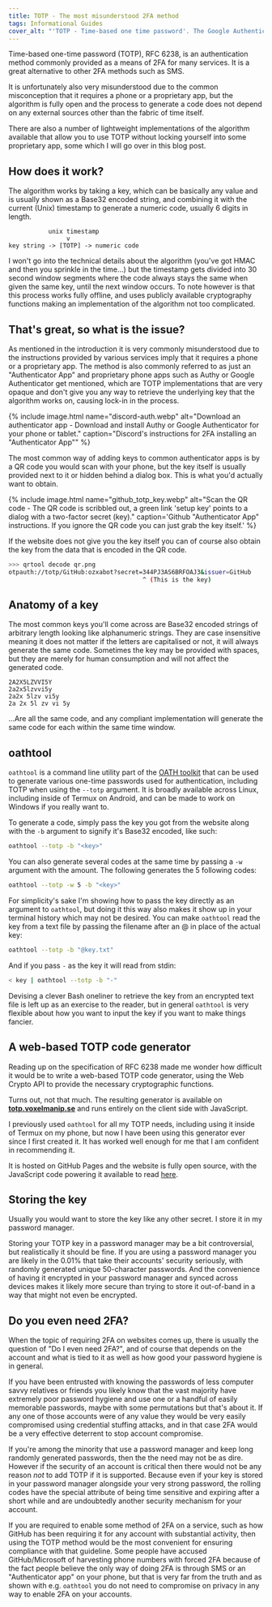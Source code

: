 ```yaml
---
title: TOTP - The most misunderstood 2FA method
tags: Informational Guides
cover_alt: "'TOTP - Time-based one time password'. The Google Authenticator logo is used as an asterisk above TOTP, in the background are screenshots of 2FA instructions for various services."
---
```


Time-based one-time password (TOTP), RFC 6238, is an authentication method commonly provided as a means of 2FA for many services. It is a great alternative to other 2FA methods such as SMS.

It is unfortunately also very misunderstood due to the common misconception that it requires a phone or a proprietary app, but the algorithm is fully open and the process to generate a code does not depend on any external sources other than the fabric of time itself.

<!--more-->

There are also a number of lightweight implementations of the algorithm available that allow you to use TOTP without locking yourself into some proprietary app, some which I will go over in this blog post.

## How does it work?
The algorithm works by taking a key, which can be basically any value and is usually shown as a Base32 encoded string, and combining it with the current (Unix) timestamp to generate a numeric code, usually 6 digits in length.

```
           unix timestamp
                v
key string -> [TOTP] -> numeric code
```

I won't go into the technical details about the algorithm (you've got HMAC and then you sprinkle in the time...) but the timestamp gets divided into 30 second window segments where the code always stays the same when given the same key, until the next window occurs. To note however is that this process works fully offline, and uses publicly available cryptography functions making an implementation of the algorithm not too complicated.

## That's great, so what is the issue?
As mentioned in the introduction it is very commonly misunderstood due to the instructions provided by various services imply that it requires a phone or a proprietary app. The method is also commonly referred to as just an "Authenticator App" and proprietary phone apps such as Authy or Google Authenticator get mentioned, which are TOTP implementations that are very opaque and don't give you any way to retrieve the underlying key that the algorithm works on, causing lock-in in the process.

{% include image.html
	name="discord-auth.webp"
	alt="Download an authenticator app - Download and install Authy or Google Authenticator for your phone or tablet."
	caption="Discord's instructions for 2FA installing an \"Authenticator App\"" %}

The most common way of adding keys to common authenticator apps is by a QR code you would scan with your phone, but the key itself is usually provided next to it or hidden behind a dialog box. This is what you'd actually want to obtain.

{% include image.html
	name="github_totp_key.webp"
	alt="Scan the QR code - The QR code is scribbled out, a green link 'setup key' points to a dialog with a two-factor secret (key)."
	caption='Github "Authenticator App" instructions. If you ignore the QR code you can just grab the key itself.' %}

If the website does not give you the key itself you can of course also obtain the key from the data that is encoded in the QR code.

```bash
>>> qrtool decode qr.png
otpauth://totp/GitHub:ozxabot?secret=344PJ3AS6BRFOAJ3&issuer=GitHub
                                     ^ (This is the key)
```

## Anatomy of a key
The most common keys you'll come across are Base32 encoded strings of arbitrary length looking like alphanumeric strings. They are case insensitive meaning it does not matter if the letters are capitalised or not, it will always generate the same code. Sometimes the key may be provided with spaces, but they are merely for human consumption and will not affect the generated code.

```
2A2X5LZVVI5Y
2a2x5lzvvi5y
2a2x 5lzv vi5y
2a 2x 5l zv vi 5y
```

...Are all the same code, and any compliant implementation will generate the same code for each within the same time window.

## oathtool
`oathtool` is a command line utility part of the [OATH toolkit](https://www.nongnu.org/oath-toolkit/) that can be used to generate various one-time passwords used for authentication, including TOTP when using the `--totp` argument. It is broadly available across Linux, including inside of Termux on Android, and can be made to work on Windows if you really want to.

To generate a code, simply pass the key you got from the website along with the `-b` argument to signify it's Base32 encoded, like such:

```bash
oathtool --totp -b "<key>"
```

You can also generate several codes at the same time by passing a `-w` argument with the amount. The following generates the 5 following codes:

```bash
oathtool --totp -w 5 -b "<key>"
```

For simplicity's sake I'm showing how to pass the key directly as an argument to `oathtool`, but doing it this way also makes it show up in your terminal history which may not be desired. You can make `oathtool` read the key from a text file by passing the filename after an @ in place of the actual key:

```bash
oathtool --totp -b "@key.txt"
```

And if you pass `-` as the key it will read from stdin:

```bash
< key | oathtool --totp -b "-"
```

Devising a clever Bash oneliner to retrieve the key from an encrypted text file is left up as an exercise to the reader, but in general `oathtool` is very flexible about how you want to input the key if you want to make things fancier.

## A web-based TOTP code generator
Reading up on the specification of RFC 6238 made me wonder how difficult it would be to write a web-based TOTP code generator, using the Web Crypto API to provide the necessary cryptographic functions.

Turns out, not that much. The resulting generator is available on **[totp.voxelmanip.se](https://totp.voxelmanip.se/)** and runs entirely on the client side with JavaScript.

I previously used `oathtool` for all my TOTP needs, including using it inside of Termux on my phone, but now I have been using this generator ever since I first created it. It has worked well enough for me that I am confident in recommending it.

It is hosted on GitHub Pages and the website is fully open source, with the JavaScript code powering it available to read [here](https://github.com/rollerozxa/totp.voxelmanip.se/blob/master/js/script.js).

## Storing the key
Usually you would want to store the key like any other secret. I store it in my password manager.

Storing your TOTP key in a password manager may be a bit controversial, but realistically it should be fine. If you are using a password manager you are likely in the 0.01% that take their accounts' security seriously, with randomly generated unique 50-character passwords. And the convenience of having it encrypted in your password manager and synced across devices makes it likely more secure than trying to store it out-of-band in a way that might not even be encrypted.

## Do you even need 2FA?
When the topic of requiring 2FA on websites comes up, there is usually the question of "Do I even need 2FA?", and of course that depends on the account and what is tied to it as well as how good your password hygiene is in general.

If you have been entrusted with knowing the passwords of less computer savvy relatives or friends you likely know that the vast majority have extremely poor password hygiene and use one or a handful of easily memorable passwords, maybe with some permutations but that's about it. If any one of those accounts were of any value they would be very easily compromised using credential stuffing attacks, and in that case 2FA would be a very effective deterrent to stop account compromise.

If you're among the minority that use a password manager and keep long randomly generated passwords, then the the need may not be as dire. However if the security of an account is critical then there would not be any reason *not* to add TOTP if it is supported. Because even if your key is stored in your password manager alongside your very strong password, the rolling codes have the special attribute of being time sensitive and expiring after a short while and are undoubtedly another security mechanism for your account.

If you are required to enable some method of 2FA on a service, such as how GitHub has been requiring it for any account with substantial activity, then using the TOTP method would be the most convenient for ensuring compliance with that guideline. Some people have accused GitHub/Microsoft of harvesting phone numbers with forced 2FA because of the fact people believe the only way of doing 2FA is through SMS or an "Authenticator app" on your phone, but that is very far from the truth and as shown with e.g. `oathtool` you do not need to compromise on privacy in any way to enable 2FA on your accounts.
